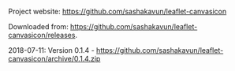 
Project website: https://github.com/sashakavun/leaflet-canvasicon

Downloaded from: https://github.com/sashakavun/leaflet-canvasicon/releases.

2018-07-11: Version 0.1.4 - https://github.com/sashakavun/leaflet-canvasicon/archive/0.1.4.zip
